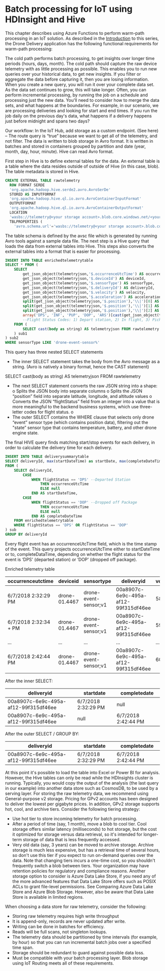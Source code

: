 # Batch processing for IoT using HDInsight and Hive


This chapter describes using Azure Functions to perform warm-path processing in an IoT solution. As described in the [Introduction](./index.md) to this series, the Drone Delivery application has the following functional requirements for warm-path processing:

The cold path performs batch processing, to get insights over longer time periods (hours, days, month).
The cold path should capture the raw device telemetry with as little processing as possible. This enables you to run new queries over your historical data, to get new insights. If you filter or aggregate the data before capturing it, then you are losing information.
When you create a new query, you will run it over your complete data set. As the data set continues to grow, this will take longer.
Often, you can perform incremental processing, by running the job on a schedule and processing just the new data. You'll need to consider how to merge the data sets, and what happens at the boundaries. For example, in our scenario, we are processing deliveries and looking for start and end times. If you run the job daily on the previous day's data, what happens if a delivery happens just before midnight and spans two days? 

Our workflow:
In the IoT Hub, add storage as a custom endpoint. (See here) – The route query is “true” because we want to get all of the telemetry, and not filter.
The data is written to blob storage in Avro format. It is written in batches and stored in containers grouped by partition and date (year, month, day, hour, minute).  Hive can read Avro format.

First step in Hive is to define external tables for the data. An external table is a table where the data resides outside of outside of Hive (in this case, blob). The table metadata is stored in Hive.

```sql
CREATE EXTERNAL TABLE rawtelemetry
  ROW FORMAT SERDE
  'org.apache.hadoop.hive.serde2.avro.AvroSerDe'
  STORED AS INPUTFORMAT
  'org.apache.hadoop.hive.ql.io.avro.AvroContainerInputFormat'
  OUTPUTFORMAT
  'org.apache.hadoop.hive.ql.io.avro.AvroContainerOutputFormat'
  LOCATION
  'wasbs://telemetry@<your storage account>.blob.core.windows.net/<your IoT Hub name>/'
  TBLPROPERTIES (
    'avro.schema.url'='wasbs://telemetry@<your storage account>.blob.core.windows.net/telemetry.avsc');
```

The table schema is defined by the avsc file which is generated by running Avro tools against a sample data file. 
The next step is a Hive query that loads the data from external tables into Hive. This steps also converts the external tables into a format that is easier for processing.

```sql
INSERT INTO TABLE enrichedtelemetrytable
SELECT * FROM (
    SELECT
        get_json_object(telemetryjson,'$.occurrenceUtcTime') AS occurrenceUtcTime,
        get_json_object(telemetryjson,'$.deviceId') AS deviceId,	  
        get_json_object(telemetryjson,'$.sensorType') AS sensorType,
        get_json_object(telemetryjson,'$.deliveryId') AS deliveryId,
        get_json_object(telemetryjson,'$.velocity') AS velocity,
        get_json_object(telemetryjson,'$.acceleration') AS acceleration,
        split(get_json_object(telemetryjson,'$.position'),'\\|')[0] AS latitude,
        split(get_json_object(telemetryjson,'$.position'),'\\|')[1] AS longitude,
        split(get_json_object(telemetryjson,'$.position'),'\\|')[2] AS altitude,
        array('DPS', 'INF', 'PUP', 'DOP', 'ARS')[cast(get_json_object(telemetryjson,'$.flightStatus') AS int)] AS flightStatus
	    --Flight Status Codes: 1) Depart station, 2) In flight, 3) Picked up package, 4) Dropped off package, 5) Arrived at station
    FROM (
	    SELECT cast(body as string) AS telemetryjson FROM rawtelemetry
    ) sub1
) sub2
WHERE sensorType LIKE 'drone-event-sensor%'
```

This query has three nested SELECT statements
-	The inner SELECT statement takes the body from the Avro message as a string. (Avro is natively a binary format, hence the CAST statement)

SELECT cast(body as string) AS telemetryjson FROM rawtelemetry

-	The next SELECT statement converts the raw JSON string into a shape:
o	Splits the JSON body into separate columns
o	Splits the JSON “position” field into separate latitude, longitude, and altitude values 
o	Converts the JSON “flightStatus” field from an integer into a value that is more meaningful to the backend business systems, which use three-letter codes for flight status.
o	
-	The outer SELECT contains the WHERE clause that selects only drone “event” sensor type (which contains position data), filtering out the "state” sensor type that contains temperature, battery, and other drone engine state.

The final HIVE query finds matching start/stop events for each deilvery, in order to calculate the delivery time for each delivery.

```sql
INSERT INTO TABLE deliverysummarytable
SELECT deliveryId, max(startDateTime) as startDate, max(completeDateTime) as completeDate
FROM (
    SELECT deliveryId,
        CASE
            WHEN flightStatus == 'DPS' --Departed Station
                THEN occurrenceUtcTime
                ELSE null
            END AS startDateTime,
        CASE
            WHEN flightStatus == 'DOP' --Dropped off Package
                THEN occurrenceUtcTime
                ELSE null
            END AS completeDateTime
    FROM enrichedtelemetrytable
    WHERE flightStatus == 'DPS' OR flightStatus == 'DOP'
) sub
GROUP BY deliveryId
```
Every flight event has an occurrenceUtcTime field, which is the time stamp of the event. This query projects occurrenceUtcTime either to startDateTime or to, completeDataTime, depending on whether the flight status for the event is ‘DPS' (departed station) or ‘DOP' (dropped off package).

Enriched telemetry table

| occurrenceutctime	| deviceid | sensortype | deliveryid | velocity | acceleration | latitude | longitude | altitude | flightstatus |
| ---- | ---- | ---- | ---- | ---- | ---- | ---- | ---- | ---- | ---- |
| 6/7/2018 2:32:29 PM | drone-01.4467 | drone-event-sensor;v1 | 00a8907c-6e9c-495a-af12-99f315df46ee | 58.69 | 2.49 | 47.603006 | -122.004185 | 494.99 | DPS |
| 6/7/2018 2:32:34 + PM | drone-01.4467 | drone-event-sensor;v1 | 00a8907c-6e9c-495a-af12-99f315df46ee | 59.3 | 2.5 | 47.603008 | 122.00414 | 494.98 | INF |
| ... | ... | ... | ... | ... | ... | ... | ... | ... | ... |
| 6/7/2018 2:42:44 PM | drone-01.4467 | drone-event-sensor;v1 | 00a8907c-6e9c-495a-af12-99f315df46ee | 60.3 | 2.5 | 47.678758 | -121.891975 | 494.99 | DOP |

After the inner SELECT:

| deliveryid | startdate | completedate |
|------------|-----------|--------------|
| 00a8907c-6e9c-495a-af12-99f315df46ee | 6/7/2018 2:32:29 PM | null |
| 00a8907c-6e9c-495a-af12-99f315df46ee | null | 6/7/2018 2:42:44 PM |

After the outer SELECT / GROUP BY:

| deliveryid | startdate | completedate |
|------------|-----------|--------------|
| 00a8907c-6e9c-495a-af12-99f315df46ee | 6/7/2018 2:32:29 PM | 6/7/2018 2:42:44 PM |

At this point it's possible to load the table into Excel or Power BI for analysis. However, the Hive tables can only be read while the HDInsights cluster is running. Typically, you would copy the output of the analysis (the last query in our example) into another data store such as CosmosDB, to be used by a serving layer.
For storing the raw telemetry data, we recommend using General-purpose v2 storage. Pricing for GPv2 accounts has been designed to deliver the lowest per gigabyte prices. In addition, GPv2 storage supports hot, cool, and archive tiers.
Consider the following tiering strategy:
-	Use hot tier to store incoming telemetry for batch processing. 
-	After a period of time (say, 1 month), move a blob to cool tier. Cool storage offers similar latency (milliseconds) to hot storage, but the cost it optimized for storage versus data retrieval, so it's intended for longer-term storage of data that is less frequently accessed.
-	Very old data (say, 3 years) can be moved to archive storage. Archive storage is much less expensive, but has a retrieval time of several hours, so don't use this tier if you expect to run on-demand queries over the data.
Note that changing tiers incurs a one-time cost, so you shouldn't frequently switch a blob between tiers.
Your organization may have retention policies for regulatory and compliance reasons. 
Another storage option to consider is Azure Data Lake Store, if you need any of the more advanced features that Data Lake Store offers such as POSIX ACLs to grant file-level permissions. See Comparing Azure Data Lake Store and Azure Blob Storage. However, also be aware that Data Lake Store is available in limited regions. 

When choosing a data store for raw telemetry, consider the following:
-	Storing raw telemetry requires high write throughput 
-	It is append-only, records are never updated after write.
-	Writing can be done in batches for efficiency.
-	Reads will be full scans, not singleton lookups.
-	The telemetry data should be partitioned by time intervals (for example, by hour) so that you can run incremental batch jobs over a specified time span.
-	Storage should be redundant to guard against possible data loss.
-	Must be compatible with your batch processing layer. 
Blob storage using IoT Routing meets all of these requirements.

